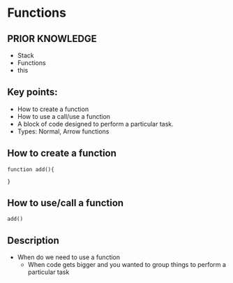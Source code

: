 # Functions

## PRIOR KNOWLEDGE
- Stack
- Functions
- this


## Key points:

- How to create a function
- How to use a call/use a function
- A block of code designed to perform a particular task.
- Types: Normal, Arrow functions


## How to create a function
```
function add(){
  
}
```
## How to use/call a function 
```
add()
```

## Description
- When do we need to use a function
  - When code gets bigger and you wanted to group things to perform a particular task
  
